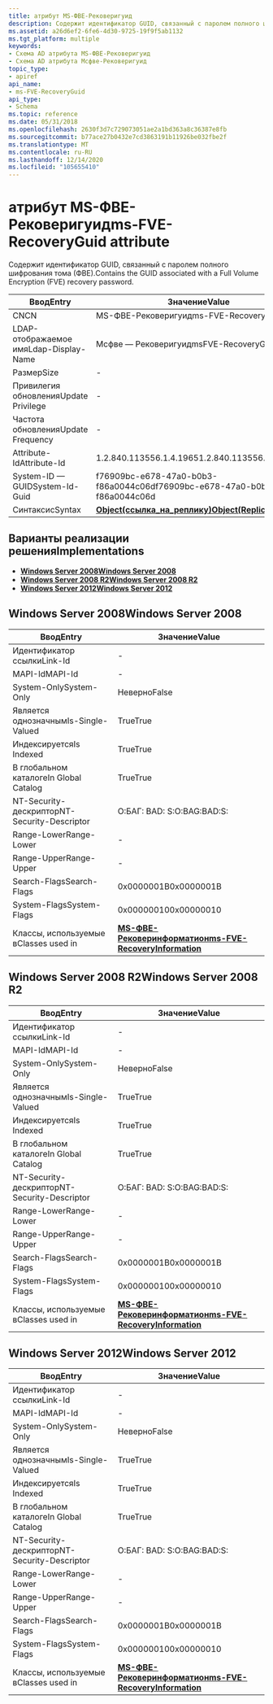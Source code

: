 ```yaml
---
title: атрибут MS-ФВЕ-Рековеригуид
description: Содержит идентификатор GUID, связанный с паролем полного шифрования тома (ФВЕ).
ms.assetid: a26d6ef2-6fe6-4d30-9725-19f9f5ab1132
ms.tgt_platform: multiple
keywords:
- Схема AD атрибута MS-ФВЕ-Рековеригуид
- Схема AD атрибута Мсфве-Рековеригуид
topic_type:
- apiref
api_name:
- ms-FVE-RecoveryGuid
api_type:
- Schema
ms.topic: reference
ms.date: 05/31/2018
ms.openlocfilehash: 2630f3d7c729073051ae2a1bd363a8c36387e8fb
ms.sourcegitcommit: b77ace27b0432e7cd3863191b11926be032fbe2f
ms.translationtype: MT
ms.contentlocale: ru-RU
ms.lasthandoff: 12/14/2020
ms.locfileid: "105655410"
---
```

# <a name="ms-fve-recoveryguid-attribute"></a><span data-ttu-id="90b32-105">атрибут MS-ФВЕ-Рековеригуид</span><span class="sxs-lookup"><span data-stu-id="90b32-105">ms-FVE-RecoveryGuid attribute</span></span>

<span data-ttu-id="90b32-106">Содержит идентификатор GUID, связанный с паролем полного шифрования тома (ФВЕ).</span><span class="sxs-lookup"><span data-stu-id="90b32-106">Contains the GUID associated with a Full Volume Encryption (FVE) recovery password.</span></span>



| <span data-ttu-id="90b32-107">Ввод</span><span class="sxs-lookup"><span data-stu-id="90b32-107">Entry</span></span> | <span data-ttu-id="90b32-108">Значение</span><span class="sxs-lookup"><span data-stu-id="90b32-108">Value</span></span> |
|-------------------|-------------------------------------------------------|
| <span data-ttu-id="90b32-109">CN</span><span class="sxs-lookup"><span data-stu-id="90b32-109">CN</span></span>                | <span data-ttu-id="90b32-110">MS-ФВЕ-Рековеригуид</span><span class="sxs-lookup"><span data-stu-id="90b32-110">ms-FVE-RecoveryGuid</span></span>                                   |
| <span data-ttu-id="90b32-111">LDAP-отображаемое имя</span><span class="sxs-lookup"><span data-stu-id="90b32-111">Ldap-Display-Name</span></span> | <span data-ttu-id="90b32-112">Мсфве — Рековеригуид</span><span class="sxs-lookup"><span data-stu-id="90b32-112">msFVE-RecoveryGuid</span></span>                                    |
| <span data-ttu-id="90b32-113">Размер</span><span class="sxs-lookup"><span data-stu-id="90b32-113">Size</span></span>              | \-                                                    |
| <span data-ttu-id="90b32-114">Привилегия обновления</span><span class="sxs-lookup"><span data-stu-id="90b32-114">Update Privilege</span></span>  | \-                                                    |
| <span data-ttu-id="90b32-115">Частота обновления</span><span class="sxs-lookup"><span data-stu-id="90b32-115">Update Frequency</span></span>  | \-                                                    |
| <span data-ttu-id="90b32-116">Attribute-Id</span><span class="sxs-lookup"><span data-stu-id="90b32-116">Attribute-Id</span></span>      | <span data-ttu-id="90b32-117">1.2.840.113556.1.4.1965</span><span class="sxs-lookup"><span data-stu-id="90b32-117">1.2.840.113556.1.4.1965</span></span>                               |
| <span data-ttu-id="90b32-118">System-ID — GUID</span><span class="sxs-lookup"><span data-stu-id="90b32-118">System-Id-Guid</span></span>    | <span data-ttu-id="90b32-119">f76909bc-e678-47a0-b0b3-f86a0044c06d</span><span class="sxs-lookup"><span data-stu-id="90b32-119">f76909bc-e678-47a0-b0b3-f86a0044c06d</span></span>                  |
| <span data-ttu-id="90b32-120">Синтаксис</span><span class="sxs-lookup"><span data-stu-id="90b32-120">Syntax</span></span>            | [<span data-ttu-id="90b32-121">**Object(ссылка_на_реплику)**</span><span class="sxs-lookup"><span data-stu-id="90b32-121">**Object(Replica-Link)**</span></span>](s-object-replica-link.md) |



## <a name="implementations"></a><span data-ttu-id="90b32-122">Варианты реализации решения</span><span class="sxs-lookup"><span data-stu-id="90b32-122">Implementations</span></span>

-   [<span data-ttu-id="90b32-123">**Windows Server 2008**</span><span class="sxs-lookup"><span data-stu-id="90b32-123">**Windows Server 2008**</span></span>](#windows-server-2008)
-   [<span data-ttu-id="90b32-124">**Windows Server 2008 R2**</span><span class="sxs-lookup"><span data-stu-id="90b32-124">**Windows Server 2008 R2**</span></span>](#windows-server-2008-r2)
-   [<span data-ttu-id="90b32-125">**Windows Server 2012**</span><span class="sxs-lookup"><span data-stu-id="90b32-125">**Windows Server 2012**</span></span>](#windows-server-2012)

## <a name="windows-server-2008"></a><span data-ttu-id="90b32-126">Windows Server 2008</span><span class="sxs-lookup"><span data-stu-id="90b32-126">Windows Server 2008</span></span>



| <span data-ttu-id="90b32-127">Ввод</span><span class="sxs-lookup"><span data-stu-id="90b32-127">Entry</span></span> | <span data-ttu-id="90b32-128">Значение</span><span class="sxs-lookup"><span data-stu-id="90b32-128">Value</span></span> |
|------------------------|------------------------------------------------------------------------------|
| <span data-ttu-id="90b32-129">Идентификатор ссылки</span><span class="sxs-lookup"><span data-stu-id="90b32-129">Link-Id</span></span>                | \-                                                                           |
| <span data-ttu-id="90b32-130">MAPI-Id</span><span class="sxs-lookup"><span data-stu-id="90b32-130">MAPI-Id</span></span>                | \-                                                                           |
| <span data-ttu-id="90b32-131">System-Only</span><span class="sxs-lookup"><span data-stu-id="90b32-131">System-Only</span></span>            | <span data-ttu-id="90b32-132">Неверно</span><span class="sxs-lookup"><span data-stu-id="90b32-132">False</span></span>                                                                        |
| <span data-ttu-id="90b32-133">Является однозначным</span><span class="sxs-lookup"><span data-stu-id="90b32-133">Is-Single-Valued</span></span>       | <span data-ttu-id="90b32-134">True</span><span class="sxs-lookup"><span data-stu-id="90b32-134">True</span></span>                                                                         |
| <span data-ttu-id="90b32-135">Индексируется</span><span class="sxs-lookup"><span data-stu-id="90b32-135">Is Indexed</span></span>             | <span data-ttu-id="90b32-136">True</span><span class="sxs-lookup"><span data-stu-id="90b32-136">True</span></span>                                                                         |
| <span data-ttu-id="90b32-137">В глобальном каталоге</span><span class="sxs-lookup"><span data-stu-id="90b32-137">In Global Catalog</span></span>      | <span data-ttu-id="90b32-138">True</span><span class="sxs-lookup"><span data-stu-id="90b32-138">True</span></span>                                                                         |
| <span data-ttu-id="90b32-139">NT-Security-дескриптор</span><span class="sxs-lookup"><span data-stu-id="90b32-139">NT-Security-Descriptor</span></span> | <span data-ttu-id="90b32-140">О:БАГ: BAD: S:</span><span class="sxs-lookup"><span data-stu-id="90b32-140">O:BAG:BAD:S:</span></span>                                                                 |
| <span data-ttu-id="90b32-141">Range-Lower</span><span class="sxs-lookup"><span data-stu-id="90b32-141">Range-Lower</span></span>            | \-                                                                           |
| <span data-ttu-id="90b32-142">Range-Upper</span><span class="sxs-lookup"><span data-stu-id="90b32-142">Range-Upper</span></span>            | \-                                                                           |
| <span data-ttu-id="90b32-143">Search-Flags</span><span class="sxs-lookup"><span data-stu-id="90b32-143">Search-Flags</span></span>           | <span data-ttu-id="90b32-144">0x0000001B</span><span class="sxs-lookup"><span data-stu-id="90b32-144">0x0000001B</span></span>                                                                   |
| <span data-ttu-id="90b32-145">System-Flags</span><span class="sxs-lookup"><span data-stu-id="90b32-145">System-Flags</span></span>           | <span data-ttu-id="90b32-146">0x00000010</span><span class="sxs-lookup"><span data-stu-id="90b32-146">0x00000010</span></span>                                                                   |
| <span data-ttu-id="90b32-147">Классы, используемые в</span><span class="sxs-lookup"><span data-stu-id="90b32-147">Classes used in</span></span>        | [<span data-ttu-id="90b32-148">**MS-ФВЕ-Рековеринформатион**</span><span class="sxs-lookup"><span data-stu-id="90b32-148">**ms-FVE-RecoveryInformation**</span></span>](c-msfve-recoveryinformation.md)<br/> |



## <a name="windows-server-2008-r2"></a><span data-ttu-id="90b32-149">Windows Server 2008 R2</span><span class="sxs-lookup"><span data-stu-id="90b32-149">Windows Server 2008 R2</span></span>



| <span data-ttu-id="90b32-150">Ввод</span><span class="sxs-lookup"><span data-stu-id="90b32-150">Entry</span></span> | <span data-ttu-id="90b32-151">Значение</span><span class="sxs-lookup"><span data-stu-id="90b32-151">Value</span></span> |
|------------------------|------------------------------------------------------------------------------|
| <span data-ttu-id="90b32-152">Идентификатор ссылки</span><span class="sxs-lookup"><span data-stu-id="90b32-152">Link-Id</span></span>                | \-                                                                           |
| <span data-ttu-id="90b32-153">MAPI-Id</span><span class="sxs-lookup"><span data-stu-id="90b32-153">MAPI-Id</span></span>                | \-                                                                           |
| <span data-ttu-id="90b32-154">System-Only</span><span class="sxs-lookup"><span data-stu-id="90b32-154">System-Only</span></span>            | <span data-ttu-id="90b32-155">Неверно</span><span class="sxs-lookup"><span data-stu-id="90b32-155">False</span></span>                                                                        |
| <span data-ttu-id="90b32-156">Является однозначным</span><span class="sxs-lookup"><span data-stu-id="90b32-156">Is-Single-Valued</span></span>       | <span data-ttu-id="90b32-157">True</span><span class="sxs-lookup"><span data-stu-id="90b32-157">True</span></span>                                                                         |
| <span data-ttu-id="90b32-158">Индексируется</span><span class="sxs-lookup"><span data-stu-id="90b32-158">Is Indexed</span></span>             | <span data-ttu-id="90b32-159">True</span><span class="sxs-lookup"><span data-stu-id="90b32-159">True</span></span>                                                                         |
| <span data-ttu-id="90b32-160">В глобальном каталоге</span><span class="sxs-lookup"><span data-stu-id="90b32-160">In Global Catalog</span></span>      | <span data-ttu-id="90b32-161">True</span><span class="sxs-lookup"><span data-stu-id="90b32-161">True</span></span>                                                                         |
| <span data-ttu-id="90b32-162">NT-Security-дескриптор</span><span class="sxs-lookup"><span data-stu-id="90b32-162">NT-Security-Descriptor</span></span> | <span data-ttu-id="90b32-163">О:БАГ: BAD: S:</span><span class="sxs-lookup"><span data-stu-id="90b32-163">O:BAG:BAD:S:</span></span>                                                                 |
| <span data-ttu-id="90b32-164">Range-Lower</span><span class="sxs-lookup"><span data-stu-id="90b32-164">Range-Lower</span></span>            | \-                                                                           |
| <span data-ttu-id="90b32-165">Range-Upper</span><span class="sxs-lookup"><span data-stu-id="90b32-165">Range-Upper</span></span>            | \-                                                                           |
| <span data-ttu-id="90b32-166">Search-Flags</span><span class="sxs-lookup"><span data-stu-id="90b32-166">Search-Flags</span></span>           | <span data-ttu-id="90b32-167">0x0000001B</span><span class="sxs-lookup"><span data-stu-id="90b32-167">0x0000001B</span></span>                                                                   |
| <span data-ttu-id="90b32-168">System-Flags</span><span class="sxs-lookup"><span data-stu-id="90b32-168">System-Flags</span></span>           | <span data-ttu-id="90b32-169">0x00000010</span><span class="sxs-lookup"><span data-stu-id="90b32-169">0x00000010</span></span>                                                                   |
| <span data-ttu-id="90b32-170">Классы, используемые в</span><span class="sxs-lookup"><span data-stu-id="90b32-170">Classes used in</span></span>        | [<span data-ttu-id="90b32-171">**MS-ФВЕ-Рековеринформатион**</span><span class="sxs-lookup"><span data-stu-id="90b32-171">**ms-FVE-RecoveryInformation**</span></span>](c-msfve-recoveryinformation.md)<br/> |



## <a name="windows-server-2012"></a><span data-ttu-id="90b32-172">Windows Server 2012</span><span class="sxs-lookup"><span data-stu-id="90b32-172">Windows Server 2012</span></span>



| <span data-ttu-id="90b32-173">Ввод</span><span class="sxs-lookup"><span data-stu-id="90b32-173">Entry</span></span> | <span data-ttu-id="90b32-174">Значение</span><span class="sxs-lookup"><span data-stu-id="90b32-174">Value</span></span> |
|------------------------|------------------------------------------------------------------------------|
| <span data-ttu-id="90b32-175">Идентификатор ссылки</span><span class="sxs-lookup"><span data-stu-id="90b32-175">Link-Id</span></span>                | \-                                                                           |
| <span data-ttu-id="90b32-176">MAPI-Id</span><span class="sxs-lookup"><span data-stu-id="90b32-176">MAPI-Id</span></span>                | \-                                                                           |
| <span data-ttu-id="90b32-177">System-Only</span><span class="sxs-lookup"><span data-stu-id="90b32-177">System-Only</span></span>            | <span data-ttu-id="90b32-178">Неверно</span><span class="sxs-lookup"><span data-stu-id="90b32-178">False</span></span>                                                                        |
| <span data-ttu-id="90b32-179">Является однозначным</span><span class="sxs-lookup"><span data-stu-id="90b32-179">Is-Single-Valued</span></span>       | <span data-ttu-id="90b32-180">True</span><span class="sxs-lookup"><span data-stu-id="90b32-180">True</span></span>                                                                         |
| <span data-ttu-id="90b32-181">Индексируется</span><span class="sxs-lookup"><span data-stu-id="90b32-181">Is Indexed</span></span>             | <span data-ttu-id="90b32-182">True</span><span class="sxs-lookup"><span data-stu-id="90b32-182">True</span></span>                                                                         |
| <span data-ttu-id="90b32-183">В глобальном каталоге</span><span class="sxs-lookup"><span data-stu-id="90b32-183">In Global Catalog</span></span>      | <span data-ttu-id="90b32-184">True</span><span class="sxs-lookup"><span data-stu-id="90b32-184">True</span></span>                                                                         |
| <span data-ttu-id="90b32-185">NT-Security-дескриптор</span><span class="sxs-lookup"><span data-stu-id="90b32-185">NT-Security-Descriptor</span></span> | <span data-ttu-id="90b32-186">О:БАГ: BAD: S:</span><span class="sxs-lookup"><span data-stu-id="90b32-186">O:BAG:BAD:S:</span></span>                                                                 |
| <span data-ttu-id="90b32-187">Range-Lower</span><span class="sxs-lookup"><span data-stu-id="90b32-187">Range-Lower</span></span>            | \-                                                                           |
| <span data-ttu-id="90b32-188">Range-Upper</span><span class="sxs-lookup"><span data-stu-id="90b32-188">Range-Upper</span></span>            | \-                                                                           |
| <span data-ttu-id="90b32-189">Search-Flags</span><span class="sxs-lookup"><span data-stu-id="90b32-189">Search-Flags</span></span>           | <span data-ttu-id="90b32-190">0x0000001B</span><span class="sxs-lookup"><span data-stu-id="90b32-190">0x0000001B</span></span>                                                                   |
| <span data-ttu-id="90b32-191">System-Flags</span><span class="sxs-lookup"><span data-stu-id="90b32-191">System-Flags</span></span>           | <span data-ttu-id="90b32-192">0x00000010</span><span class="sxs-lookup"><span data-stu-id="90b32-192">0x00000010</span></span>                                                                   |
| <span data-ttu-id="90b32-193">Классы, используемые в</span><span class="sxs-lookup"><span data-stu-id="90b32-193">Classes used in</span></span>        | [<span data-ttu-id="90b32-194">**MS-ФВЕ-Рековеринформатион**</span><span class="sxs-lookup"><span data-stu-id="90b32-194">**ms-FVE-RecoveryInformation**</span></span>](c-msfve-recoveryinformation.md)<br/> |



 

 





